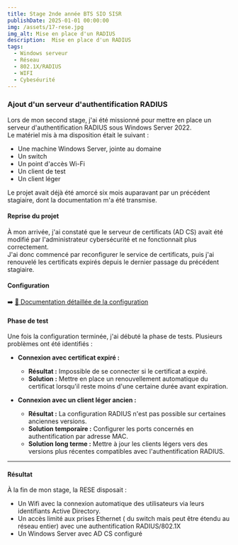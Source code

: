 ```yaml
---
title: Stage 2nde année BTS SIO SISR
publishDate: 2025-01-01 00:00:00
img: /assets/17-rese.jpg
img_alt: Mise en place d'un RADIUS
description:  Mise en place d'un RADIUS
tags:
  - Windows serveur
  - Réseau
  - 802.1X/RADIUS
  - WIFI
  - Cybeséurité
---
```


### Ajout d'un serveur d'authentification RADIUS

Lors de mon second stage, j'ai été missionné pour mettre en place un serveur d'authentification RADIUS sous Windows Server 2022.  
Le matériel mis à ma disposition était le suivant :
- Une machine Windows Server, jointe au domaine
- Un switch
- Un point d'accès Wi-Fi
- Un client de test
- Un client léger

Le projet avait déjà été amorcé six mois auparavant par un précédent stagiaire, dont la documentation m'a été transmise.

#### Reprise du projet
À mon arrivée, j'ai constaté que le serveur de certificats (AD CS) avait été modifié par l'administrateur cybersécurité et ne fonctionnait plus correctement.  
J'ai donc commencé par reconfigurer le service de certificats, puis j'ai renouvelé les certificats expirés depuis le dernier passage du précédent stagiaire.

#### Configuration
➡️ [📄 Documentation détaillée de la configuration](/assets/livrables/RAdiusSTGINFO.docx.pdf)

#### Phase de test
Une fois la configuration terminée, j'ai débuté la phase de tests. Plusieurs problèmes ont été identifiés :

- **Connexion avec certificat expiré :**
  - **Résultat :** Impossible de se connecter si le certificat a expiré.
  - **Solution :** Mettre en place un renouvellement automatique du certificat lorsqu'il reste moins d'une certaine durée avant expiration.

- **Connexion avec un client léger ancien :**
  - **Résultat :** La configuration RADIUS n'est pas possible sur certaines anciennes versions.
  - **Solution temporaire :** Configurer les ports concernés en authentification par adresse MAC.
  - **Solution long terme :** Mettre à jour les clients légers vers des versions plus récentes compatibles avec l'authentification RADIUS.

---

#### Résultat 

À la fin de mon stage, la RESE disposait :
- Un Wifi avec la connexion automatique des utilisateurs via leurs identifiants Active Directory.
- Un accès limité aux prises Ethernet  ( du switch mais peut être étendu au réseau entier) avec une authentification RADIUS/802.1X
- Un Windows Server avec AD CS configuré